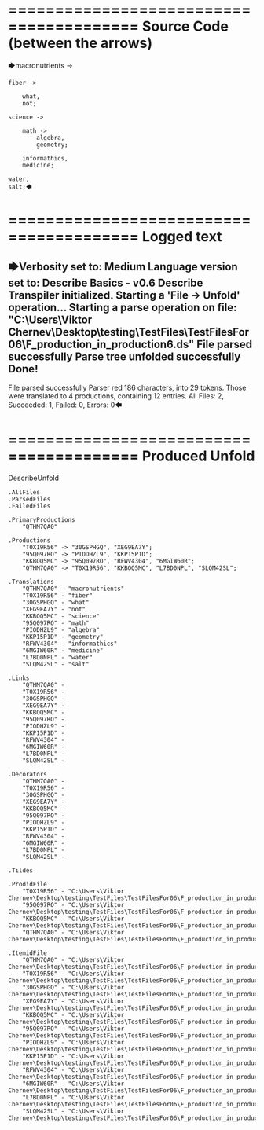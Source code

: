 ========================================
Source Code (between the arrows)
========================================

🡆macronutrients ->

    fiber ->

        what,
        not;
	
	science ->
		
		math ->
			algebra,
			geometry;
			
		informathics,
		medicine;
    
    water,
    salt;🡄

========================================
Logged text
========================================

🡆Verbosity set to: Medium
Language version set to: Describe Basics - v0.6
Describe Transpiler initialized.
Starting a 'File -> Unfold' operation...
Starting a parse operation on file: "C:\Users\Viktor Chernev\Desktop\testing\TestFiles\TestFilesFor06\F_production_in_production6.ds"
File parsed successfully
Parse tree unfolded successfully
Done!
------------------------
File parsed successfully
Parser red 186 characters, into 29 tokens.
Those were translated to 4 productions, containing 12 entries.
All Files: 2, Succeeded: 1, Failed: 0, Errors: 0🡄

========================================
Produced Unfold
========================================

DescribeUnfold

    .AllFiles
    .ParsedFiles
    .FailedFiles

    .PrimaryProductions
        "QTHM7QA0" 

    .Productions
        "T0X19R56" -> "30GSPHGQ", "XEG9EA7Y";
        "95Q097RO" -> "PIODHZL9", "KKP15P1D";
        "KKBOQ5MC" -> "95Q097RO", "RFWV4304", "6MGIW60R";
        "QTHM7QA0" -> "T0X19R56", "KKBOQ5MC", "L7BD0NPL", "SLQM42SL";

    .Translations
        "QTHM7QA0" - "macronutrients"
        "T0X19R56" - "fiber"
        "30GSPHGQ" - "what"
        "XEG9EA7Y" - "not"
        "KKBOQ5MC" - "science"
        "95Q097RO" - "math"
        "PIODHZL9" - "algebra"
        "KKP15P1D" - "geometry"
        "RFWV4304" - "informathics"
        "6MGIW60R" - "medicine"
        "L7BD0NPL" - "water"
        "SLQM42SL" - "salt"

    .Links
        "QTHM7QA0" - 
        "T0X19R56" - 
        "30GSPHGQ" - 
        "XEG9EA7Y" - 
        "KKBOQ5MC" - 
        "95Q097RO" - 
        "PIODHZL9" - 
        "KKP15P1D" - 
        "RFWV4304" - 
        "6MGIW60R" - 
        "L7BD0NPL" - 
        "SLQM42SL" - 

    .Decorators
        "QTHM7QA0" - 
        "T0X19R56" - 
        "30GSPHGQ" - 
        "XEG9EA7Y" - 
        "KKBOQ5MC" - 
        "95Q097RO" - 
        "PIODHZL9" - 
        "KKP15P1D" - 
        "RFWV4304" - 
        "6MGIW60R" - 
        "L7BD0NPL" - 
        "SLQM42SL" - 

    .Tildes

    .ProdidFile
        "T0X19R56" - "C:\Users\Viktor Chernev\Desktop\testing\TestFiles\TestFilesFor06\F_production_in_production6.ds"
        "95Q097RO" - "C:\Users\Viktor Chernev\Desktop\testing\TestFiles\TestFilesFor06\F_production_in_production6.ds"
        "KKBOQ5MC" - "C:\Users\Viktor Chernev\Desktop\testing\TestFiles\TestFilesFor06\F_production_in_production6.ds"
        "QTHM7QA0" - "C:\Users\Viktor Chernev\Desktop\testing\TestFiles\TestFilesFor06\F_production_in_production6.ds"

    .ItemidFile
        "QTHM7QA0" - "C:\Users\Viktor Chernev\Desktop\testing\TestFiles\TestFilesFor06\F_production_in_production6.ds"
        "T0X19R56" - "C:\Users\Viktor Chernev\Desktop\testing\TestFiles\TestFilesFor06\F_production_in_production6.ds"
        "30GSPHGQ" - "C:\Users\Viktor Chernev\Desktop\testing\TestFiles\TestFilesFor06\F_production_in_production6.ds"
        "XEG9EA7Y" - "C:\Users\Viktor Chernev\Desktop\testing\TestFiles\TestFilesFor06\F_production_in_production6.ds"
        "KKBOQ5MC" - "C:\Users\Viktor Chernev\Desktop\testing\TestFiles\TestFilesFor06\F_production_in_production6.ds"
        "95Q097RO" - "C:\Users\Viktor Chernev\Desktop\testing\TestFiles\TestFilesFor06\F_production_in_production6.ds"
        "PIODHZL9" - "C:\Users\Viktor Chernev\Desktop\testing\TestFiles\TestFilesFor06\F_production_in_production6.ds"
        "KKP15P1D" - "C:\Users\Viktor Chernev\Desktop\testing\TestFiles\TestFilesFor06\F_production_in_production6.ds"
        "RFWV4304" - "C:\Users\Viktor Chernev\Desktop\testing\TestFiles\TestFilesFor06\F_production_in_production6.ds"
        "6MGIW60R" - "C:\Users\Viktor Chernev\Desktop\testing\TestFiles\TestFilesFor06\F_production_in_production6.ds"
        "L7BD0NPL" - "C:\Users\Viktor Chernev\Desktop\testing\TestFiles\TestFilesFor06\F_production_in_production6.ds"
        "SLQM42SL" - "C:\Users\Viktor Chernev\Desktop\testing\TestFiles\TestFilesFor06\F_production_in_production6.ds"

